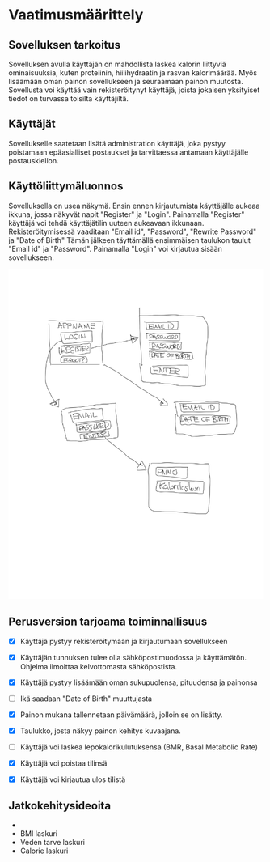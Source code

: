 # Vaatimusmäärittely 

## Sovelluksen tarkoitus


Sovelluksen avulla käyttäjän on mahdollista laskea kalorin liittyviä ominaisuuksia, kuten proteiinin, hiilihydraatin ja rasvan kalorimäärää. Myös lisäämään oman painon sovellukseen ja seuraamaan painon muutosta. 
Sovellusta voi käyttää vain rekisteröitynyt käyttäjä, joista jokaisen yksityiset tiedot on turvassa toisilta käyttäjiltä. 

## Käyttäjät 

Sovellukselle saatetaan lisätä administration käyttäjä, joka pystyy poistamaan epäasialliset postaukset ja tarvittaessa antamaan käyttäjälle postauskiellon.

## Käyttöliittymäluonnos 

Sovelluksella on usea näkymä. 
Ensin ennen kirjautumista käyttäjälle aukeaa ikkuna, jossa näkyvät napit "Register" ja "Login". Painamalla "Register" käyttäjä voi tehdä käyttäjätilin uuteen aukeavaan ikkunaan.
Rekisteröitymisessä vaaditaan "Email id", "Password", "Rewrite Password" ja "Date of Birth" 
Tämän jälkeen täyttämällä ensimmäisen taulukon taulut "Email id" ja "Password". Painamalla "Login" voi kirjautua sisään sovellukseen.

<img src="https://github.com/Neroniuoso/ot-harjoitustyo/blob/master/dokumentaatio/kuvat/kuva_1.png" width=760>

## Perusversion tarjoama toiminnallisuus 

- [x] Käyttäjä pystyy rekisteröitymään ja kirjautumaan sovellukseen

- [x] Käyttäjän tunnuksen tulee olla sähköpostimuodossa ja käyttämätön. Ohjelma ilmoittaa kelvottomasta sähköpostista.

- [x] Käyttäjä pystyy lisäämään oman sukupuolensa, pituudensa ja painonsa

- [ ] Ikä saadaan "Date of Birth" muuttujasta

- [x] Painon mukana tallennetaan päivämäärä, jolloin se on lisätty.
- [x] Taulukko, josta näkyy painon kehitys kuvaajana.

- [ ] Käyttäjä voi laskea lepokalorikulutuksensa (BMR, Basal Metabolic Rate)

- [x] Käyttäjä voi poistaa tilinsä

- [x] Käyttäjä voi kirjautua ulos tilistä

## Jatkokehitysideoita

-  
- BMI laskuri
- Veden tarve laskuri
- Calorie laskuri



